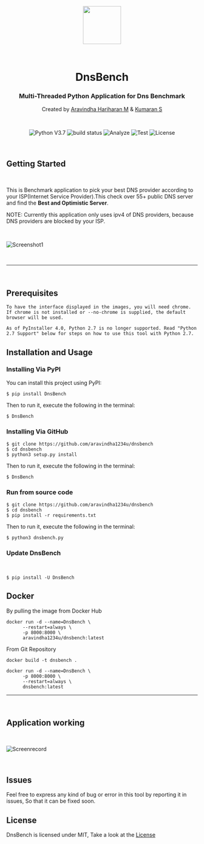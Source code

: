 <p align="center"><img src="https://i.imgur.com/66gWHaR.png" style="width:100px;height:100px;"/></p>
<br>
<h1 align="center">DnsBench</h1>
<h3 align="center">Multi-Threaded Python Application for Dns Benchmark</h3>
<p align="center">Created by <a href="https://github.com/aravindha1234u">Aravindha Hariharan M</a> & <a href="https://github.com/manofsteel0007">Kumaran S</a></p>
<br>
<p align="center">
  <img src="https://img.shields.io/badge/python-v3.7-blue" alt="Python V3.7">
  <img src="https://img.shields.io/badge/build-passed-brightgreen" alt="build status">
  <img src="https://img.shields.io/badge/analyze-passed-rightgreen" alt="Analyze">
  <img src="https://img.shields.io/badge/dependencies-up%20to%20date-brightgreen" alt="Test">
  <img src="https://img.shields.io/badge/license-MIT-green" alt="License">
</p>
<br>

## Getting Started
<br>
<p>This is Benchmark application to pick your best DNS provider according to your ISP(Internet Service Provider).This check over 55+ public DNS server and find the <b>Best and Optimistic Server</b>.</p>
<p>NOTE: Currently this application only uses ipv4 of DNS providers, because DNS providers are blocked by your ISP.</p>
<br>

![Screenshot1](https://i.imgur.com/eizl7cV.png)

<br><hr><br>

## Prerequisites

```
To have the interface displayed in the images, you will need chrome. If chrome is not installed or --no-chrome is supplied, the default browser will be used.

As of PyInstaller 4.0, Python 2.7 is no longer supported. Read "Python 2.7 Support" below for steps on how to use this tool with Python 2.7.
```

## Installation and Usage

### Installing Via PyPI
You can install this project using PyPI:

```
$ pip install DnsBench
```

Then to run it, execute the following in the terminal:

```
$ DnsBench
```

### Installing Via GitHub
```
$ git clone https://github.com/aravindha1234u/dnsbench
$ cd dnsbench
$ python3 setup.py install
```

Then to run it, execute the following in the terminal:

```
$ DnsBench
```

### Run from source code

```
$ git clone https://github.com/aravindha1234u/dnsbench
$ cd dnsbench
$ pip install -r requirements.txt
```

Then to run it, execute the following in the terminal:

```
$ python3 dnsbench.py
```

### Update DnsBench

<br>

```
$ pip install -U DnsBench
```

## Docker

By pulling the image from Docker Hub
```
docker run -d --name=DnsBench \
      --restart=always \
      -p 8000:8000 \
      aravindha1234u/dnsbench:latest
```

From Git Repository

```
docker build -t dnsbench .

docker run -d --name=DnsBench \
      -p 8000:8000 \
      --restart=always \
      dnsbench:latest
```

<hr><br>

## Application working
<br>

![Screenrecord](https://imgur.com/1oESmVC.png)

<br>

## Issues

Feel free to express any kind of bug or error in this tool by reporting it in issues, So that it can be fixed soon.

## License

DnsBench is licensed under MIT, Take a look at the [License](https://github.com/Aravindha1234u/DnsBench/blob/master/LICENSE)